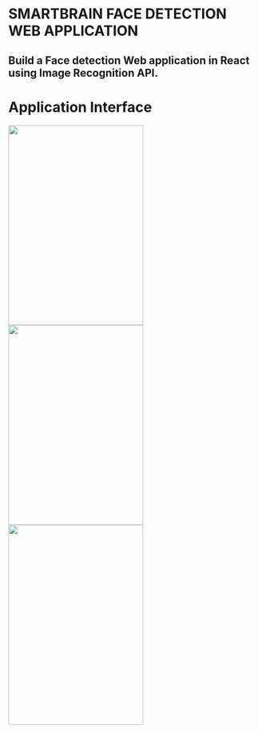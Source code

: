 # SMARTBRAIN FACE DETECTION WEB APPLICATION
## Build a Face detection Web application in React using Image Recognition API.

# Application Interface


<img src="https://user-images.githubusercontent.com/59107244/142639309-a312979a-1888-41c5-a781-37f9bcc1adaa.jpg" width="270" height="400">     <img src="https://user-images.githubusercontent.com/59107244/142639313-deacf76d-958c-4e6c-aa43-8d2a97aba46b.jpg" width="270" height="400">      <img src="https://user-images.githubusercontent.com/59107244/142639316-0eaeedb1-4a70-4406-bb8e-b1d81e3b3702.jpg" width="270" height="400">






